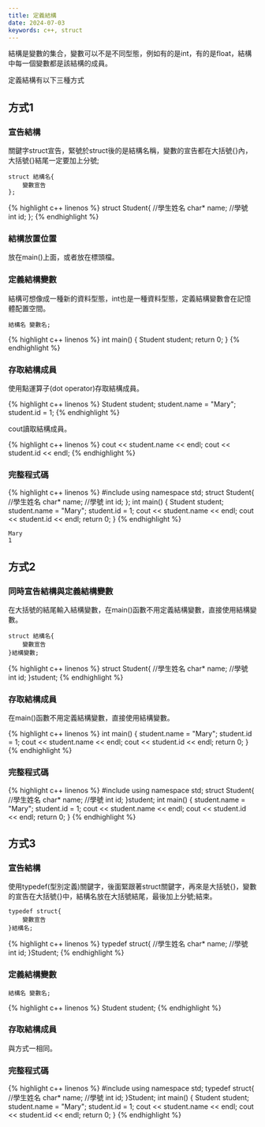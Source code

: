 ```yaml
---
title: 定義結構
date: 2024-07-03
keywords: c++, struct
---
```


結構是變數的集合，變數可以不是不同型態，例如有的是int，有的是float，結構中每一個變數都是該結構的成員。

定義結構有以下三種方式

## 方式1

### 宣告結構

關鍵字struct宣告，緊號於struct後的是結構名稱，變數的宣告都在大括號{}內，大括號{}結尾一定要加上分號;

```
struct 結構名{
	變數宣告
};
```

{% highlight c++ linenos %}
struct Student{
    //學生姓名
    char* name;
    //學號
    int id;
};
{% endhighlight %}

### 結構放置位置

放在main()上面，或者放在標頭檔。

### 定義結構變數

結構可想像成一種新的資料型態，int也是一種資料型態，定義結構變數會在記憶體配置空間。

```
結構名 變數名;
```

{% highlight c++ linenos %}
int main() {
    Student student;
    return 0;
}
{% endhighlight %}

### 存取結構成員

使用點運算子(dot operator)存取結構成員。

{% highlight c++ linenos %}
    Student student;
    student.name = "Mary";
    student.id = 1;
{% endhighlight %}

cout讀取結構成員。

{% highlight c++ linenos %}
    cout << student.name << endl;
    cout << student.id << endl;
{% endhighlight %}

### 完整程式碼

{% highlight c++ linenos %}
#include <iostream>
using namespace std;
struct Student{
    //學生姓名
    char* name;
    //學號
    int id;
};
int main() {
    Student student;
    student.name = "Mary";
    student.id = 1;
    cout << student.name << endl;
    cout << student.id << endl;
    return 0;
}
{% endhighlight %}

```
Mary
1
```

## 方式2

### 同時宣告結構與定義結構變數

在大括號的結尾輸入結構變數，在main()函數不用定義結構變數，直接使用結構變數。

```
struct 結構名{
	變數宣告
}結構變數;
```
{% highlight c++ linenos %}
struct Student{
    //學生姓名
    char* name;
    //學號
    int id;
}student;
{% endhighlight %}

### 存取結構成員

在main()函數不用定義結構變數，直接使用結構變數。

{% highlight c++ linenos %}
int main() {
    student.name = "Mary";
    student.id = 1;
    cout << student.name << endl;
    cout << student.id << endl;
    return 0;
}
{% endhighlight %}

### 完整程式碼
{% highlight c++ linenos %}
#include <iostream>
using namespace std;
struct Student{
    //學生姓名
    char* name;
    //學號
    int id;
}student;
int main() {
    student.name = "Mary";
    student.id = 1;
    cout << student.name << endl;
    cout << student.id << endl;
    return 0;
}
{% endhighlight %}

## 方式3

### 宣告結構

使用typedef(型別定義)關鍵字，後面緊跟著struct關鍵字，再來是大括號{}，變數的宣告在大括號{}中，結構名放在大括號結尾，最後加上分號;結束。

```
typedef struct{
	變數宣告
}結構名;
```

{% highlight c++ linenos %}
typedef struct{
    //學生姓名
    char* name;
    //學號
    int id;
}Student;
{% endhighlight %}

### 定義結構變數

```
結構名 變數名;
```

{% highlight c++ linenos %}
Student student;
{% endhighlight %}

### 存取結構成員

與方式一相同。

### 完整程式碼

{% highlight c++ linenos %}
#include <iostream>
using namespace std;
typedef struct{
    //學生姓名
    char* name;
    //學號
    int id;
}Student;
int main() {
    Student student;
    student.name = "Mary";
    student.id = 1;
    cout << student.name << endl;
    cout << student.id << endl;
    return 0;
}
{% endhighlight %}
